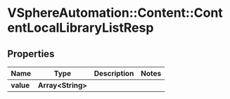 # VSphereAutomation::Content::ContentLocalLibraryListResp

## Properties
Name | Type | Description | Notes
------------ | ------------- | ------------- | -------------
**value** | **Array&lt;String&gt;** |  | 


